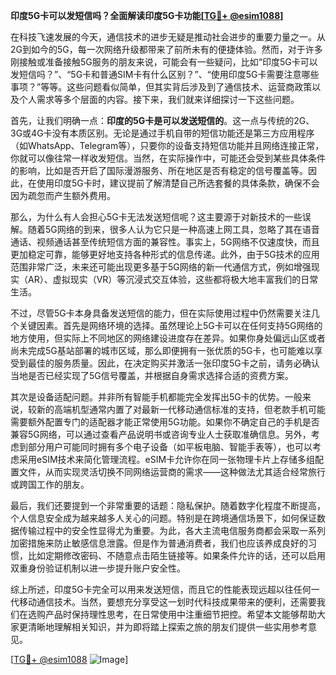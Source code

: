 **印度5G卡可以发短信吗？全面解读印度5G卡功能[[TG💪+ @esim1088](https://t.me/s/esim1088)]**

在科技飞速发展的今天，通信技术的进步无疑是推动社会进步的重要力量之一。从2G到如今的5G，每一次网络升级都带来了前所未有的便捷体验。然而，对于许多刚接触或准备接触5G服务的朋友来说，可能会有一些疑问，比如“印度5G卡可以发短信吗？”、“5G卡和普通SIM卡有什么区别？”、“使用印度5G卡需要注意哪些事项？”等等。这些问题看似简单，但其实背后涉及到了通信技术、运营商政策以及个人需求等多个层面的内容。接下来，我们就来详细探讨一下这些问题。

首先，让我们明确一点：**印度的5G卡是可以发送短信的**。这一点与传统的2G、3G或4G卡没有本质区别。无论是通过手机自带的短信功能还是第三方应用程序（如WhatsApp、Telegram等），只要你的设备支持短信功能并且网络连接正常，你就可以像往常一样收发短信。当然，在实际操作中，可能还会受到某些具体条件的影响，比如是否开启了国际漫游服务、所在地区是否有稳定的信号覆盖等。因此，在使用印度5G卡时，建议提前了解清楚自己所选套餐的具体条款，确保不会因为疏忽而产生额外费用。

那么，为什么有人会担心5G卡无法发送短信呢？这主要源于对新技术的一些误解。随着5G网络的到来，很多人认为它只是一种高速上网工具，忽略了其在语音通话、视频通话甚至传统短信方面的兼容性。事实上，5G网络不仅速度快，而且更加稳定可靠，能够更好地支持各种形式的信息传递。此外，由于5G技术的应用范围非常广泛，未来还可能出现更多基于5G网络的新一代通信方式，例如增强现实（AR）、虚拟现实（VR）等沉浸式交互体验，这些都将极大地丰富我们的日常生活。

不过，尽管5G卡本身具备发送短信的能力，但在实际使用过程中仍然需要关注几个关键因素。首先是网络环境的选择。虽然理论上5G卡可以在任何支持5G网络的地方使用，但实际上不同地区的网络建设进度存在差异。如果你身处偏远山区或者尚未完成5G基站部署的城市区域，那么即便拥有一张优质的5G卡，也可能难以享受到最佳的服务质量。因此，在决定购买并激活一张印度5G卡之前，请务必确认当地是否已经实现了5G信号覆盖，并根据自身需求选择合适的资费方案。

其次是设备适配问题。并非所有智能手机都能完全发挥出5G卡的优势。一般来说，较新的高端机型通常内置了对最新一代移动通信标准的支持，但老款手机可能需要额外配置专门的适配器才能正常使用5G功能。如果你不确定自己的手机是否兼容5G网络，可以通过查看产品说明书或咨询专业人士获取准确信息。另外，考虑到部分用户可能同时拥有多个电子设备（如平板电脑、智能手表等），也可以考虑采用eSIM技术来简化管理流程。eSIM卡允许你在同一张物理卡片上存储多组配置文件，从而实现灵活切换不同网络运营商的需求——这种做法尤其适合经常旅行或跨国工作的朋友。

最后，我们还要提到一个非常重要的话题：隐私保护。随着数字化程度不断提高，个人信息安全成为越来越多人关心的问题。特别是在跨境通信场景下，如何保证数据传输过程中的安全性显得尤为重要。为此，各大主流电信服务商都会采取一系列加密措施来防止敏感信息泄露。但是作为普通消费者，我们也应该养成良好的习惯，比如定期修改密码、不随意点击陌生链接等。如果条件允许的话，还可以启用双重身份验证机制以进一步提升账户安全性。

综上所述，印度5G卡完全可以用来发送短信，而且它的性能表现远超以往任何一代移动通信技术。当然，要想充分享受这一划时代科技成果带来的便利，还需要我们在选购产品时保持理性思考，在日常使用中注重细节把控。希望本文能够帮助大家更清晰地理解相关知识，并为即将踏上探索之旅的朋友们提供一些实用参考意见。

[[TG💪+ @esim1088](https://t.me/s/esim1088) ![Image](https://i.postimg.cc/4NQfJmqS/Snipaste-2025-05-13-00-14-12.png)]